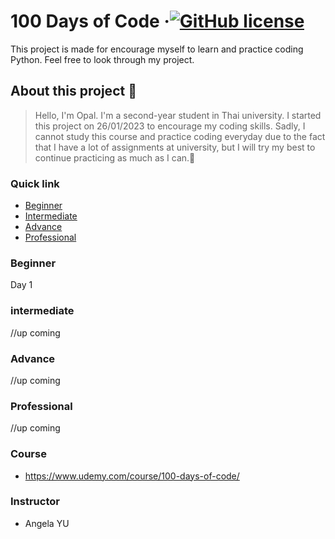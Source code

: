 

# 100 Days of Code &middot;[![GitHub license](https://img.shields.io/badge/license-MIT-blue.svg?style=flat-square)](https://github.com/your/your-project/blob/master/LICENSE)
> 

This project is made for encourage myself to learn and practice coding Python. Feel free to look through my project.

## About this project 🎈

>Hello, I'm Opal. I'm a second-year student in Thai university. I started this project on 26/01/2023 to encourage my coding skills. Sadly, I cannot study this course and practice coding everyday due to the fact that I have a lot of assignments at university, but I will try my best to continue practicing as much as I can.🌈


###   Quick link

- [Beginner](#Beginner-Section)
- [Intermediate](#intermediate)
- [Advance](#advance)
- [Professional](#Professional)

<a name="Beginner-Section"></a>
### Beginner
Day 1

<a name="intermediate"></a>
### intermediate
//up coming

<a name="advance"></a>
### Advance
//up coming

<a name="Professional"></a>
### Professional
//up coming

### Course

- https://www.udemy.com/course/100-days-of-code/

### Instructor
- Angela YU





